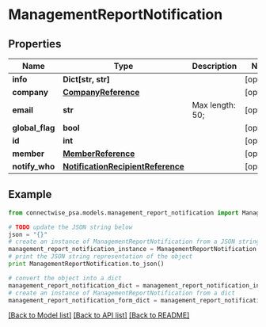 # ManagementReportNotification


## Properties
Name | Type | Description | Notes
------------ | ------------- | ------------- | -------------
**info** | **Dict[str, str]** |  | [optional] 
**company** | [**CompanyReference**](CompanyReference.md) |  | [optional] 
**email** | **str** |  Max length: 50; | [optional] 
**global_flag** | **bool** |  | [optional] 
**id** | **int** |  | [optional] 
**member** | [**MemberReference**](MemberReference.md) |  | [optional] 
**notify_who** | [**NotificationRecipientReference**](NotificationRecipientReference.md) |  | [optional] 

## Example

```python
from connectwise_psa.models.management_report_notification import ManagementReportNotification

# TODO update the JSON string below
json = "{}"
# create an instance of ManagementReportNotification from a JSON string
management_report_notification_instance = ManagementReportNotification.from_json(json)
# print the JSON string representation of the object
print ManagementReportNotification.to_json()

# convert the object into a dict
management_report_notification_dict = management_report_notification_instance.to_dict()
# create an instance of ManagementReportNotification from a dict
management_report_notification_form_dict = management_report_notification.from_dict(management_report_notification_dict)
```
[[Back to Model list]](../README.md#documentation-for-models) [[Back to API list]](../README.md#documentation-for-api-endpoints) [[Back to README]](../README.md)


